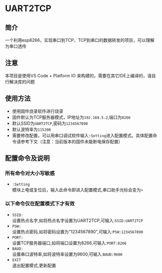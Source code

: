 # UART2TCP
## 简介
 一个利用esp8266，实现串口到TCP，TCP到串口的数据转发的项目，可以理解为串口透传  
 ## 注意
 本项目是使用VS Code + Platform IO 来构建的，需要在其它IDE上编译的，请自行解决库的问题

## 使用方法
- 使用固件烧录软件进行烧录
- 固件默认为TCP服务器模式，IP地址为``192.168.5.2``,端口为``8266``
- 默认SSID为``UART2TCP``,密码为``1234567890``
- 默认波特率为``115200``
- 需要修改配置，可以用串口调试软件输入``:Setting``进入配置模式。具体配置命令请参考下文（注意：当前版本的固件未能断电保存配置）


## 配置命令及说明 
### 所有命令对大小写敏感 
- ``:Setting``  
  模块上电或复位后，输入此命令即进入配置模式,串口助手光标会变为``>``  
### 以下命令仅在配置模式下才有效
- ``SSID:``  
  设置热点名字,如将热点名字设置为UART2TCP,可输入:``SSID:UART2TCP``
- ``PSW:``  
  设置热点密码,如将密码设置为"1234567890",可输入:``PSW:1234567890``
- ``PORT:``  
  设置TCP服务器端口,如将端口设置为8266,可输入:``PORT:8266``
- ``BAUD:``  
  设置串口波特率,如将波特率设置为9600,可输入:``BAUD:9600``
- ``EXIT``  
  退出配置模式,更新配置